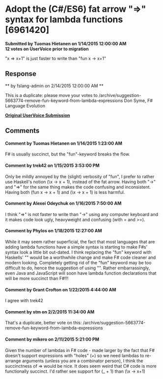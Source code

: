 # Adopt the (C#/ES6) fat arrow "=>" syntax for lambda functions [6961420] #

**Submitted by Tuomas Hietanen on 1/14/2015 12:00:00 AM**  
**12 votes on UserVoice prior to migration**  

"x => x+1" is just faster to write than "fun x -> x+1"



## Response ##
** by fslang-admin on 2/14/2015 12:00:00 AM **

This is a duplicate: please move your votes to /archive/suggestion-5663774-remove-fun-keyword-from-lambda-expressions
Don Syme, F# Language Evolution


**[Original UserVoice Submission](https://fslang.uservoice.com/forums/245727-f-language/suggestions/6961420)**


## Comments ##


#### Comment by Tuomas Hietanen on 1/14/2015 1:23:00 AM ####
F# is usually succinct, but the "fun"-keyword breaks the flow.


#### Comment by trek42 on 1/15/2015 3:53:00 PM ####
Only be mildly annoyed by the (slight) verbosity of "fun", I prefer to rather use Haskell's notion (\x -> x + 1), instead of the fat arrow.
Having both "->" and "=>" for the same thing makes the code confusing and inconsistent. Having both (fun x -> x + 1) and (\x -> x + 1) is less harmful.


#### Comment by Alexei Odeychuk on 1/16/2015 7:50:00 AM ####
I think "=>" is not faster to write than "->" using any computer keyboard and it makes code look ugly, heavyweight and confusing (with = and >=).


#### Comment by Phylos on 1/18/2015 12:27:00 AM ####
While it may seem rather superficial, the fact that most languages that are adding lambda functions have a simple syntax is starting to make F#s' syntax look a little bit out-dated. I think replacing the "fun" keyword with Haskells' "\" would be a worthwhile change and make F# code cleaner and modern looking. Completely getting rid of the "fun" keyword may be too difficult to do, hence the suggestion of using "\".
Rather embarrassingly, even Java and JavaScript will soon have lambda function declarations that will be more succinct than F#!!!


#### Comment by Grant Crofton on 1/22/2015 4:44:00 AM ####
I agree with trek42


#### Comment by stm on 2/2/2015 11:34:00 AM ####
That's a duplicate, better vote on this:
/archive/suggestion-5663774-remove-fun-keyword-from-lambda-expressions


#### Comment by mikero on 2/11/2015 5:21:00 PM ####
Given the number of lambdas in F# code - made larger by the fact that F# doesn't support expressions with "holes" (_+_) so we need lambdas to re-arrange arguments (unless you are a combinator person), I think the succinctness of => would be nice. It does seem weird that C# code is more functionally succinct. I'd rather see support for (_ + 1) than (\x -> x+1)

